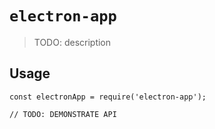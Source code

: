 # `electron-app`

> TODO: description

## Usage

```
const electronApp = require('electron-app');

// TODO: DEMONSTRATE API
```
